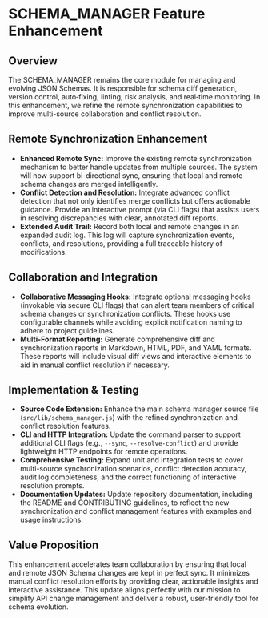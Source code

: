 # SCHEMA_MANAGER Feature Enhancement

## Overview
The SCHEMA_MANAGER remains the core module for managing and evolving JSON Schemas. It is responsible for schema diff generation, version control, auto‐fixing, linting, risk analysis, and real‐time monitoring. In this enhancement, we refine the remote synchronization capabilities to improve multi-source collaboration and conflict resolution.

## Remote Synchronization Enhancement
- **Enhanced Remote Sync:** Improve the existing remote synchronization mechanism to better handle updates from multiple sources. The system will now support bi-directional sync, ensuring that local and remote schema changes are merged intelligently.
- **Conflict Detection and Resolution:** Integrate advanced conflict detection that not only identifies merge conflicts but offers actionable guidance. Provide an interactive prompt (via CLI flags) that assists users in resolving discrepancies with clear, annotated diff reports.
- **Extended Audit Trail:** Record both local and remote changes in an expanded audit log. This log will capture synchronization events, conflicts, and resolutions, providing a full traceable history of modifications.

## Collaboration and Integration
- **Collaborative Messaging Hooks:** Integrate optional messaging hooks (invokable via secure CLI flags) that can alert team members of critical schema changes or synchronization conflicts. These hooks use configurable channels while avoiding explicit notification naming to adhere to project guidelines.
- **Multi-Format Reporting:** Generate comprehensive diff and synchronization reports in Markdown, HTML, PDF, and YAML formats. These reports will include visual diff views and interactive elements to aid in manual conflict resolution if necessary.

## Implementation & Testing
- **Source Code Extension:** Enhance the main schema manager source file (`src/lib/schema_manager.js`) with the refined synchronization and conflict resolution features.
- **CLI and HTTP Integration:** Update the command parser to support additional CLI flags (e.g., `--sync`, `--resolve-conflict`) and provide lightweight HTTP endpoints for remote operations.
- **Comprehensive Testing:** Expand unit and integration tests to cover multi-source synchronization scenarios, conflict detection accuracy, audit log completeness, and the correct functioning of interactive resolution prompts.
- **Documentation Updates:** Update repository documentation, including the README and CONTRIBUTING guidelines, to reflect the new synchronization and conflict management features with examples and usage instructions.

## Value Proposition
This enhancement accelerates team collaboration by ensuring that local and remote JSON Schema changes are kept in perfect sync. It minimizes manual conflict resolution efforts by providing clear, actionable insights and interactive assistance. This update aligns perfectly with our mission to simplify API change management and deliver a robust, user-friendly tool for schema evolution.